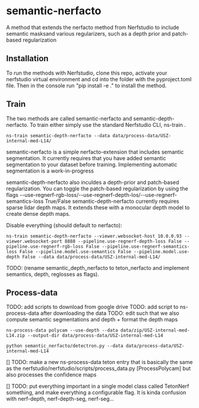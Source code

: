 # semantic-nerfacto

A method that extends the nerfacto method from Nerfstudio to include semantic masksand various regularizers, such as a depth prior and patch-based regularization

## Installation
To run the methods with Nerfstudio, clone this repo, activate your nerfstudio virtual environment and cd into the folder with the pyproject.toml file.
Then  in the console run "pip install -e ." to install the method.

## Train
The two methods are called semantic-nerfacto and semantic-depth-nerfacto. To train either simply use the standard Nerfstudio CLI, ns-train <method>.

```
ns-train semantic-depth-nerfacto --data data/process-data/USZ-internal-med-L14/ 
```

semantic-nerfacto is a simple nerfacto-extension that includes semantic segmentation. It currently requires that you have added semantic segmentation to your dataset before training.
Implementing automatic segmentation is a work-in-progress

semantic-depth-nerfacto also inculdes a depth-prior and patch-based regularization. You can toggle the patch-based regularization by using the flags --use-regnerf-rgb-loss/--use-regnerf-depth-los/--use-regnerf-semantics-loss True/False
semantic-depth-nerfacto currently requires sparse lidar depth maps. It extends these with a monocular depth model to create dense depth maps.


Disable everything (should default to nerfacto):

```
ns-train semantic-depth-nerfacto --viewer.websocket-host 10.0.0.93 --viewer.websocket-port 8888 --pipeline.use-regnerf-depth-loss False --pipeline.use-regnerf-rgb-loss False --pipeline.use-regnerf-semantics-loss False --pipeline.model.use-semantics False --pipeline.model.use-depth False --data data/process-data/USZ-internal-med-L14/
```

TODO: (rename semantic_depth_nerfacto to teton_nerfacto and implement semantics, depth, reglosses as flags).



## Process-data

TODO: add scripts to download from google drive
TODO: add script to ns-process-data after downloading the data 
TODO: edit such that we also compute semantic segmentations and depth + format the depth maps


```
ns-process-data polycam --use-depth --data data/zip/USZ-internal-med-L14.zip --output-dir data/process-data/USZ-internal-med-L14
```

```
python semantic_nerfacto/detectron.py --data data/process-data/USZ-internal-med-L14
```


[] TODO: make a new ns-process-data teton entry that is basically the same as the nerfstudio/nerfstudio/scripts/process_data.py [ProcessPolycam] but also processes the confidence maps

[] TODO: put everything important in a single model class called TetonNerf something, and make everything a configurable flag. It is kinda confusion with nerf-depth, nerf-depth-seg, nerf-seg... 